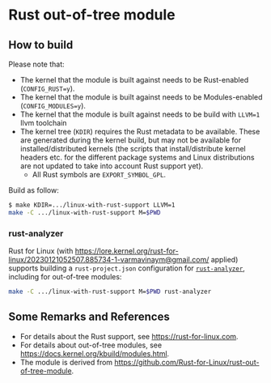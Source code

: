 # Rust out-of-tree module


## How to build


Please note that:

- The kernel that the module is built against needs to be Rust-enabled (`CONFIG_RUST=y`).
- The kernel that the module is built against needs to be Modules-enabled (`CONFIG_MODULES=y`).
- The kernel that the module is built against needs to be build with `LLVM=1` llvm toolchain
- The kernel tree (`KDIR`) requires the Rust metadata to be available. These are generated during the kernel build, but may not be available for installed/distributed kernels (the scripts that install/distribute kernel headers etc. for the different package systems and Linux distributions are not updated to take into account Rust support yet).
  - All Rust symbols are `EXPORT_SYMBOL_GPL`.

Build as follow:

```sh
$ make KDIR=.../linux-with-rust-support LLVM=1
make -C .../linux-with-rust-support M=$PWD
```

### rust-analyzer

Rust for Linux (with https://lore.kernel.org/rust-for-linux/20230121052507.885734-1-varmavinaym@gmail.com/ applied) supports building a `rust-project.json` configuration for [`rust-analyzer`](https://rust-analyzer.github.io/), including for out-of-tree modules:

```sh
make -C .../linux-with-rust-support M=$PWD rust-analyzer
```

## Some Remarks and References

- For details about the Rust support, see https://rust-for-linux.com.
- For details about out-of-tree modules, see https://docs.kernel.org/kbuild/modules.html.
- The module is derived from https://github.com/Rust-for-Linux/rust-out-of-tree-module.

